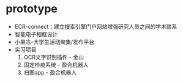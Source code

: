 # prototype
* ECR-connect：建立搜索引擎门户网站增强研究人员之间的学术联系
* 智能电子相框设计
* 小果冻-大学生活动聚集/发布平台
* 实习项目
   1. OCR文字识别插件 - 金山
   2. 固定检疫系统 - 盈合机器人
   3. 扫图app - 盈合机器人
   
